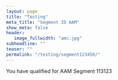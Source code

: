 ```yaml
---
layout: page
title: "Testing"
meta_title: "Segment ID AAM"
show_meta: false
header:
   image_fullwidth: "amc.jpg"
subheadline: ""
teaser: ""
permalink: "/testing/segment123456/"
---
```


<p>You have qualified for AAM Segment 113123</p>
<img src="//ags066.demdex.net/event?d_sid=123456" width="0" height="0" />
